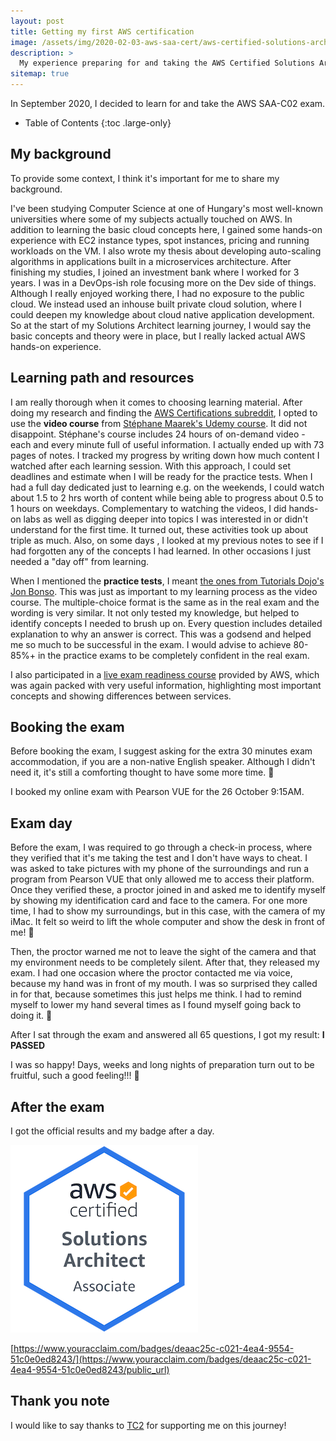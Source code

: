 ```yaml
---
layout: post
title: Getting my first AWS certification
image: /assets/img/2020-02-03-aws-saa-cert/aws-certified-solutions-architect-associate600.png
description: >
  My experience preparing for and taking the AWS Certified Solutions Architect (SAA-C02) Exam
sitemap: true
---
```


In September 2020, I decided to learn for and take the AWS SAA-C02 exam. 

- Table of Contents
{:toc .large-only}

## My background

To provide some context, I think it's important for me to share my background.

I've been studying Computer Science at one of Hungary's most well-known universities where some of my subjects 
actually touched on AWS. In addition to learning the basic cloud concepts here, I gained some hands-on experience 
with EC2 instance types, spot instances, pricing and running workloads on the VM. I also wrote my thesis about 
developing auto-scaling algorithms in applications built in a microservices architecture. After finishing my studies,
I joined an investment bank where I worked for 3 years. I was in a DevOps-ish role focusing more on the Dev side of 
things. Although I really enjoyed working there, I had no exposure to the public cloud. We instead used an inhouse 
built private cloud solution, where I could deepen my knowledge about cloud native application development. So at the
start of my Solutions Architect learning journey, I would say the basic concepts and theory were in place, but I 
really lacked actual AWS hands-on experience.

## Learning path and resources

I am really thorough when it comes to choosing learning material. After doing my research and finding the [AWS 
Certifications subreddit](https://www.reddit.com/r/AWSCertifications/), I opted to use the **video course** from 
[Stéphane Maarek's Udemy course](https://www.udemy.com/course/aws-certified-solutions-architect-associate-saa-c02/). It 
did not disappoint. Stéphane's course includes 24 hours of on-demand video - each and every minute full of useful 
information. I actually ended up with 73 pages of notes. I tracked my progress by writing down how much content I 
watched after each learning session. With this approach, I could set deadlines and estimate when I will be ready for 
the practice tests. When I had a full day dedicated just to learning e.g. on the weekends, I could watch about 1.5 
to 2 hrs worth of content while being able to progress about 0.5 to 1 hours on weekdays. Complementary to 
watching the videos, I did hands-on labs as well as digging deeper into topics I was interested in or didn't 
understand for the first time. It turned out, these activities took up about triple as much. Also, on some days 
, I looked at my previous notes to see if I had forgotten any of the concepts I had learned. In other occasions 
I just needed a "day off" from learning.

When I mentioned the **practice tests**, I meant [the ones from Tutorials Dojo's Jon 
Bonso](https://portal.tutorialsdojo.com/courses/aws-certified-solutions-architect-associate-practice-exams/). This 
was just as important to my learning process as the video course. The multiple-choice format is the same as in the 
real exam and the wording is very similar. It not only tested my knowledge, but helped to identify concepts I needed 
to brush up on. Every question includes detailed explanation to why an answer is correct. This was a godsend and 
helped me so much to be successful in the exam. I would advise to achieve 80-85%+ in the practice exams to be 
completely confident in the real exam.

I also participated in a [live exam readiness 
course](https://aws.amazon.com/training/course-descriptions/exam-workshop-solutions-architect-associate/) provided by
AWS, which was again packed with very useful information, highlighting most important concepts and showing 
differences between services.

## Booking the exam

Before booking the exam, I suggest asking for the extra 30 minutes exam accommodation, if you are a non-native
English speaker. Although I didn't need it, it's still a comforting thought to have some more time. 🙂

I booked my online exam with Pearson VUE for the 26 October 9:15AM.

## Exam day

Before the exam, I was required to go through a check-in process, where they verified that it's me taking the test 
and I don't have ways to cheat. I was asked to take pictures with my phone of the surroundings and run a program from
Pearson VUE that only allowed me to access their platform. Once they verified these, a proctor joined in and asked me
to identify myself by showing my identification card and face to the camera. For one more time, I had to show my 
surroundings, but in this case, with the camera of my iMac. It felt so weird to lift the whole computer and show the 
desk in front of me! 🙂

Then, the proctor warned me not to leave the sight of the camera and that my environment needs to be completely 
silent. After that, they released my exam. I had one occasion where the proctor contacted me via voice, because my 
hand was in front of my mouth. I was so surprised they called in for that, because sometimes this just helps me 
think. I had to remind myself to lower my hand several times as I found myself going back to doing it. 🙂

After I sat through the exam and answered all 65 questions, I got my result: **I PASSED**

I was so happy! Days, weeks and long nights of preparation turn out to be fruitful, such a good feeling!!! 🙂

## After the exam

I got the official results and my badge after a day.

![2020-02-03-aws-saa-cert/aws-certified-solutions-architect-associate.png](/assets/img/2020-02-03-aws-saa-cert/aws-certified-solutions-architect-associate.png)

[https://www.youracclaim.com/badges/deaac25c-c021-4ea4-9554-51c0e0ed8243/](https://www.youracclaim.com/badges/deaac25c-c021-4ea4-9554-51c0e0ed8243/public_url)

## Thank you note

I would like to say thanks to [TC2](https://tc2.hu/) for supporting me on this journey!
